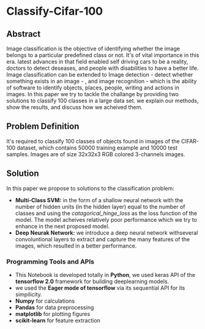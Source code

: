 # Classify-Cifar-100

## Abstract
Image classification is the objective of identifying whether the image belongs to a particular predefined class or not. It's of vital importance in this era. latest advances in that field enabled self driving cars to be a reality, doctors to detect deseases, and people with disabilities to have a better life. Image classification can be extended to Image detection - detect whether something exists in an image - , and image recognition - which is the ability of software to identify objects, places, people, writing and actions in images. In this paper we try to tackle the challange by providing two solutions to classify 100 classes in a large data set. we explain our methods, show the results, and discuss how we acheived them.

## Problem Definition
It's required to classify 100 classes of objects found in images of the CIFAR-100 dataset, which contains 50000 training example and 10000 test samples. Images are of size 32x32x3 RGB colored 3-channels images.

## Solution
In this paper we propose to solutions to the classification problem:
- **Multi-Class SVM:** in the form of a shallow neural network with the number of hidden units (in the hidden layer) equal to the number of classes and using the *catagorical_hinge_loss* as the loss function of the model. The model acheives relatively poor performance which we try to enhance in the next proposed model.
- **Deep Neurak Network:** we introduce a deep neural network withseveral convoluntional layers  to extract and capture the many features of the images, which resulted in a better performance.

### Programming Tools and APIs


- This Notebook is developed totally in **Python**, we used keras API of the **tensorflow 2.0** framework for building deeplearning models.
- we used the **Eager mode of tensorflow** via its sequential API for its simpilicity.
- **Numpy** for calculations
- **Pandas** for data preprocessing
- **matplotlib** for plotting figures
- **scikit-learn** for feature extraction
